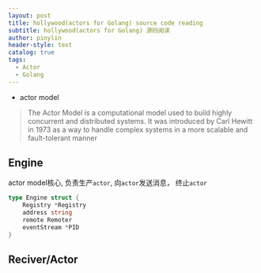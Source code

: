 ```yaml
---
layout: post
title: hollywood(actors for Golang) source code reading
subtitle: hollywood(actors for Golang) 源码阅读
author: pinylin
header-style: text
catalog: true
tags:
  - Actor
  - Golang
---
```


- actor model

> The Actor Model is a computational model used to build highly concurrent and distributed systems. It was introduced by Carl Hewitt in 1973 as a way to handle complex systems in a more scalable and fault-tolerant manner


## Engine

actor model核心, 负责生产`actor`, 向`actor`发送消息， 终止`actor`

```Go
type Engine struct {
	Registry *Registry
	address string
	remote Remoter
	eventStream *PID
}
```
## Reciver/Actor

